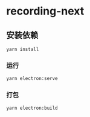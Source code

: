 # recording-next

## 安装依赖
```
yarn install
```

### 运行
```
yarn electron:serve
```

### 打包
```
yarn electron:build
```

